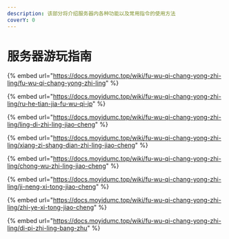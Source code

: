 ```yaml
---
description: 该部分将介绍服务器内各种功能以及常用指令的使用方法
coverY: 0
---
```


# 服务器游玩指南

{% embed url="https://docs.moyidumc.top/wiki/fu-wu-qi-chang-yong-zhi-ling/fu-wu-qi-chang-yong-zhi-ling" %}

{% embed url="https://docs.moyidumc.top/wiki/fu-wu-qi-chang-yong-zhi-ling/ru-he-tian-jia-fu-wu-qi-ip" %}

{% embed url="https://docs.moyidumc.top/wiki/fu-wu-qi-chang-yong-zhi-ling/ling-di-zhi-ling-jiao-cheng" %}

{% embed url="https://docs.moyidumc.top/wiki/fu-wu-qi-chang-yong-zhi-ling/xiang-zi-shang-dian-zhi-ling-jiao-cheng" %}

{% embed url="https://docs.moyidumc.top/wiki/fu-wu-qi-chang-yong-zhi-ling/chong-wu-zhi-ling-jiao-cheng" %}

{% embed url="https://docs.moyidumc.top/wiki/fu-wu-qi-chang-yong-zhi-ling/ji-neng-xi-tong-jiao-cheng" %}

{% embed url="https://docs.moyidumc.top/wiki/fu-wu-qi-chang-yong-zhi-ling/zhi-ye-xi-tong-jiao-cheng" %}

{% embed url="https://docs.moyidumc.top/wiki/fu-wu-qi-chang-yong-zhi-ling/di-pi-zhi-ling-bang-zhu" %}
